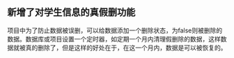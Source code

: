 ## 新增了对学生信息的真假删功能
  项目中为了防止数据被误删，可以给数据添加一个删除状态，为false则被删除的数据。数据库或项目设置一个定时器，如定期一个月内清理假删除的数据，这样数据就被真的删除了，但是这样的好处在于，在这一个月内，数据是可以被恢复的。
